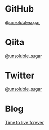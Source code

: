 # GitHub
[@unsolublesugar](https://github.com/unsolublesugar)
# Qiita
[@unsoluble_sugar](https://qiita.com/unsoluble_sugar)
# Twitter
[@unsoluble_sugar](https://twitter.com/unsoluble_sugar)
# Blog
[Time to live forever](https://unsolublesugar.com/)
